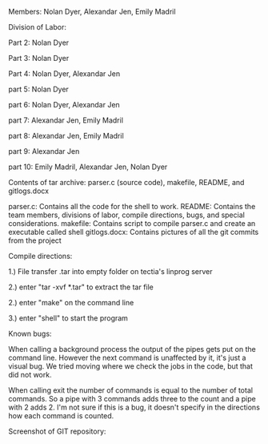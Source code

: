 Members: Nolan Dyer, Alexandar Jen, Emily Madril

Division of Labor: 

Part 2:  Nolan Dyer

Part 3:  Nolan Dyer

Part 4:  Nolan Dyer, Alexandar Jen

part 5:  Nolan Dyer

part 6:  Nolan Dyer, Alexandar Jen

part 7:  Alexandar Jen, Emily Madril

part 8:  Alexandar Jen, Emily Madril

part 9:  Alexandar Jen

part 10: Emily Madril, Alexandar Jen, Nolan Dyer

Contents of tar archive: parser.c (source code), makefile, README, and gitlogs.docx

  parser.c: Contains all the code for the shell to work.
  README:   Contains the team members, divisions of labor, compile directions, bugs, and special considerations.
  makefile: Contains script to compile parser.c and create an executable called shell
  gitlogs.docx: Contains pictures of all the git commits from the project
  
Compile directions:

  1.) File transfer .tar into empty folder on tectia's linprog server
  
  2.) enter "tar -xvf *.tar" to extract the tar file
  
  2.) enter "make" on the command line
  
  3.) enter "shell" to start the program
  

Known bugs:

  When calling a background process the output of the pipes gets put on the command line. However the next command is unaffected by it, it's just a visual bug. We tried moving 
  where we check the jobs in the code, but that did not work. 
  
  When calling exit the number of commands is equal to the number of total commands. So a pipe with 3 commands adds three to the count and a pipe with 2 adds 2. I'm not sure if
  this is a bug, it doesn't specify in the directions how each command is counted.
  
Screenshot of GIT repository:
